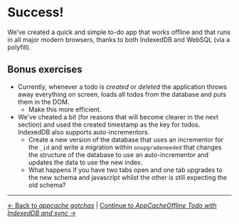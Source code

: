 # Success!

We’ve created a quick and simple to-do app that works offline and that runs in all major modern browsers, thanks to both IndexedDB and WebSQL (via a polyfill).

## Bonus exercises

- Currently, whenever a todo is *created* or *deleted* the application throws away everything on screen, loads all todos from the database and puts them in the DOM.
  - Make this more efficient.
- We've cheated a bit (for reasons that will become clearer in the next section) and used the created timestamp as the key for todos.  IndexedDB also supports auto-incrementors.
  - Create a new version of the database that uses an incrementor for the `_id` and write a migration within `onupgradeneeded` that changes the structure of the database to use an auto-incrementor and updates the data to use the new index.
  - What happens if you have two tabs open and one tab upgrades to the new schema and javascript whilst the other is still expecting the old schema?

---

[← Back to *appcache gotchas*](../12-appcache-gotchas-1) | [Continue to *AppCacheOffline Todo with IndexedDB and sync* →](../../04-offline-todo-with-sync)
